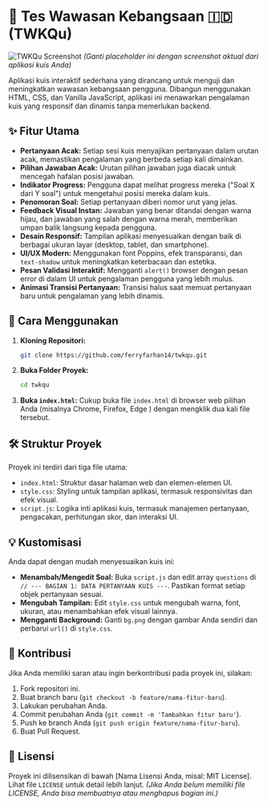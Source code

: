 # 🧠 Tes Wawasan Kebangsaan 🇮🇩 (TWKQu)

![TWKQu Screenshot](https://via.placeholder.com/800x450?text=Screenshot+Aplikasi+Kuis+Anda )
*(Ganti placeholder ini dengan screenshot aktual dari aplikasi kuis Anda)*

Aplikasi kuis interaktif sederhana yang dirancang untuk menguji dan meningkatkan wawasan kebangsaan pengguna. Dibangun menggunakan HTML, CSS, dan Vanilla JavaScript, aplikasi ini menawarkan pengalaman kuis yang responsif dan dinamis tanpa memerlukan backend.

## ✨ Fitur Utama

*   **Pertanyaan Acak:** Setiap sesi kuis menyajikan pertanyaan dalam urutan acak, memastikan pengalaman yang berbeda setiap kali dimainkan.
*   **Pilihan Jawaban Acak:** Urutan pilihan jawaban juga diacak untuk mencegah hafalan posisi jawaban.
*   **Indikator Progress:** Pengguna dapat melihat progress mereka ("Soal X dari Y soal") untuk mengetahui posisi mereka dalam kuis.
*   **Penomoran Soal:** Setiap pertanyaan diberi nomor urut yang jelas.
*   **Feedback Visual Instan:** Jawaban yang benar ditandai dengan warna hijau, dan jawaban yang salah dengan warna merah, memberikan umpan balik langsung kepada pengguna.
*   **Desain Responsif:** Tampilan aplikasi menyesuaikan dengan baik di berbagai ukuran layar (desktop, tablet, dan smartphone).
*   **UI/UX Modern:** Menggunakan font Poppins, efek transparansi, dan `text-shadow` untuk meningkatkan keterbacaan dan estetika.
*   **Pesan Validasi Interaktif:** Mengganti `alert()` browser dengan pesan error di dalam UI untuk pengalaman pengguna yang lebih mulus.
*   **Animasi Transisi Pertanyaan:** Transisi halus saat memuat pertanyaan baru untuk pengalaman yang lebih dinamis.

## 🚀 Cara Menggunakan

1.  **Kloning Repositori:**
    ```bash
    git clone https://github.com/ferryfarhan14/twkqu.git
    ```
2.  **Buka Folder Proyek:**
    ```bash
    cd twkqu
    ```
3.  **Buka `index.html`:**
    Cukup buka file `index.html` di browser web pilihan Anda (misalnya Chrome, Firefox, Edge ) dengan mengklik dua kali file tersebut.

## 🛠️ Struktur Proyek

Proyek ini terdiri dari tiga file utama:

*   `index.html`: Struktur dasar halaman web dan elemen-elemen UI.
*   `style.css`: Styling untuk tampilan aplikasi, termasuk responsivitas dan efek visual.
*   `script.js`: Logika inti aplikasi kuis, termasuk manajemen pertanyaan, pengacakan, perhitungan skor, dan interaksi UI.

## 💡 Kustomisasi

Anda dapat dengan mudah menyesuaikan kuis ini:

*   **Menambah/Mengedit Soal:** Buka `script.js` dan edit array `questions` di `// --- BAGIAN 1: DATA PERTANYAAN KUIS ---`. Pastikan format setiap objek pertanyaan sesuai.
*   **Mengubah Tampilan:** Edit `style.css` untuk mengubah warna, font, ukuran, atau menambahkan efek visual lainnya.
*   **Mengganti Background:** Ganti `bg.png` dengan gambar Anda sendiri dan perbarui `url()` di `style.css`.

## 🤝 Kontribusi

Jika Anda memiliki saran atau ingin berkontribusi pada proyek ini, silakan:

1.  Fork repositori ini.
2.  Buat branch baru (`git checkout -b feature/nama-fitur-baru`).
3.  Lakukan perubahan Anda.
4.  Commit perubahan Anda (`git commit -m 'Tambahkan fitur baru'`).
5.  Push ke branch Anda (`git push origin feature/nama-fitur-baru`).
6.  Buat Pull Request.

## 📄 Lisensi

Proyek ini dilisensikan di bawah [Nama Lisensi Anda, misal: MIT License]. Lihat file `LICENSE` untuk detail lebih lanjut.
*(Jika Anda belum memiliki file LICENSE, Anda bisa membuatnya atau menghapus bagian ini.)*
